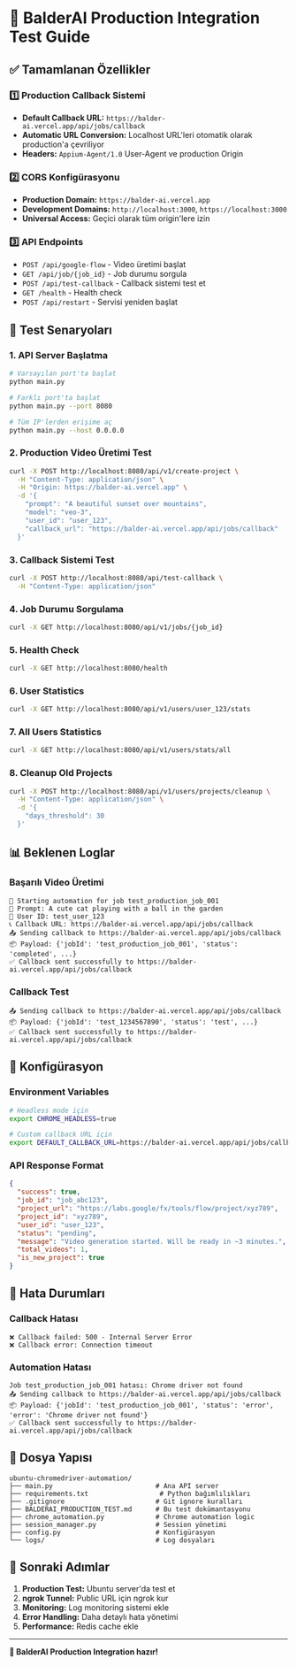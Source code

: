 # 🚀 BalderAI Production Integration Test Guide

## ✅ Tamamlanan Özellikler

### 1️⃣ Production Callback Sistemi

- **Default Callback URL:** `https://balder-ai.vercel.app/api/jobs/callback`
- **Automatic URL Conversion:** Localhost URL'leri otomatik olarak production'a çevriliyor
- **Headers:** `Appium-Agent/1.0` User-Agent ve production Origin

### 2️⃣ CORS Konfigürasyonu

- **Production Domain:** `https://balder-ai.vercel.app`
- **Development Domains:** `http://localhost:3000`, `https://localhost:3000`
- **Universal Access:** Geçici olarak tüm origin'lere izin

### 3️⃣ API Endpoints

- `POST /api/google-flow` - Video üretimi başlat
- `GET /api/job/{job_id}` - Job durumu sorgula
- `POST /api/test-callback` - Callback sistemi test et
- `GET /health` - Health check
- `POST /api/restart` - Servisi yeniden başlat

## 🧪 Test Senaryoları

### 1. API Server Başlatma

```bash
# Varsayılan port'ta başlat
python main.py

# Farklı port'ta başlat
python main.py --port 8080

# Tüm IP'lerden erişime aç
python main.py --host 0.0.0.0
```

### 2. Production Video Üretimi Test

```bash
curl -X POST http://localhost:8080/api/v1/create-project \
  -H "Content-Type: application/json" \
  -H "Origin: https://balder-ai.vercel.app" \
  -d '{
    "prompt": "A beautiful sunset over mountains",
    "model": "veo-3",
    "user_id": "user_123",
    "callback_url": "https://balder-ai.vercel.app/api/jobs/callback"
  }'
```

### 3. Callback Sistemi Test

```bash
curl -X POST http://localhost:8080/api/test-callback \
  -H "Content-Type: application/json"
```

### 4. Job Durumu Sorgulama

```bash
curl -X GET http://localhost:8080/api/v1/jobs/{job_id}
```

### 5. Health Check

```bash
curl -X GET http://localhost:8080/health
```

### 6. User Statistics

```bash
curl -X GET http://localhost:8080/api/v1/users/user_123/stats
```

### 7. All Users Statistics

```bash
curl -X GET http://localhost:8080/api/v1/users/stats/all
```

### 8. Cleanup Old Projects

```bash
curl -X POST http://localhost:8080/api/v1/users/projects/cleanup \
  -H "Content-Type: application/json" \
  -d '{
    "days_threshold": 30
  }'
```

## 📊 Beklenen Loglar

### Başarılı Video Üretimi

```
🚀 Starting automation for job test_production_job_001
📝 Prompt: A cute cat playing with a ball in the garden
👤 User ID: test_user_123
📞 Callback URL: https://balder-ai.vercel.app/api/jobs/callback
📤 Sending callback to https://balder-ai.vercel.app/api/jobs/callback
📦 Payload: {'jobId': 'test_production_job_001', 'status': 'completed', ...}
✅ Callback sent successfully to https://balder-ai.vercel.app/api/jobs/callback
```

### Callback Test

```
📤 Sending callback to https://balder-ai.vercel.app/api/jobs/callback
📦 Payload: {'jobId': 'test_1234567890', 'status': 'test', ...}
✅ Callback sent successfully to https://balder-ai.vercel.app/api/jobs/callback
```

## 🔧 Konfigürasyon

### Environment Variables

```bash
# Headless mode için
export CHROME_HEADLESS=true

# Custom callback URL için
export DEFAULT_CALLBACK_URL=https://balder-ai.vercel.app/api/jobs/callback
```

### API Response Format

```json
{
  "success": true,
  "job_id": "job_abc123",
  "project_url": "https://labs.google/fx/tools/flow/project/xyz789",
  "project_id": "xyz789",
  "user_id": "user_123",
  "status": "pending",
  "message": "Video generation started. Will be ready in ~3 minutes.",
  "total_videos": 1,
  "is_new_project": true
}
```

## 🚨 Hata Durumları

### Callback Hatası

```
❌ Callback failed: 500 - Internal Server Error
❌ Callback error: Connection timeout
```

### Automation Hatası

```
Job test_production_job_001 hatası: Chrome driver not found
📤 Sending callback to https://balder-ai.vercel.app/api/jobs/callback
📦 Payload: {'jobId': 'test_production_job_001', 'status': 'error', 'error': 'Chrome driver not found'}
✅ Callback sent successfully to https://balder-ai.vercel.app/api/jobs/callback
```

## 📁 Dosya Yapısı

```
ubuntu-chromedriver-automation/
├── main.py                          # Ana API server
├── requirements.txt                  # Python bağımlılıkları
├── .gitignore                       # Git ignore kuralları
├── BALDERAI_PRODUCTION_TEST.md      # Bu test dokümantasyonu
├── chrome_automation.py             # Chrome automation logic
├── session_manager.py               # Session yönetimi
├── config.py                        # Konfigürasyon
└── logs/                            # Log dosyaları
```

## 🎯 Sonraki Adımlar

1. **Production Test:** Ubuntu server'da test et
2. **ngrok Tunnel:** Public URL için ngrok kur
3. **Monitoring:** Log monitoring sistemi ekle
4. **Error Handling:** Daha detaylı hata yönetimi
5. **Performance:** Redis cache ekle

---

**🎉 BalderAI Production Integration hazır!**
